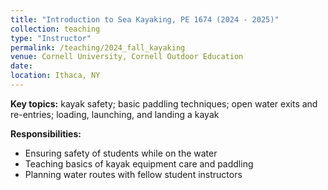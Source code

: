 ```yaml
---
title: "Introduction to Sea Kayaking, PE 1674 (2024 - 2025)"
collection: teaching
type: "Instructor"
permalink: /teaching/2024_fall_kayaking
venue: Cornell University, Cornell Outdoor Education
date: 
location: Ithaca, NY
---
```

<b>Key topics:</b> kayak safety; basic paddling techniques; open water exits and re-entries; loading, launching, and landing a kayak 

<b>Responsibilities:</b> 
<ul>
  <li>Ensuring safety of students while on the water</li>
  <li>Teaching basics of kayak equipment care and paddling</li>
  <li>Planning water routes with fellow student instructors</li>
</ul>
